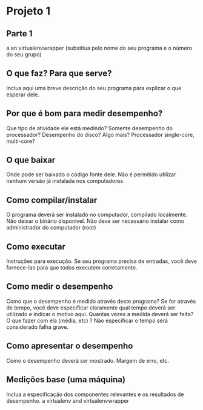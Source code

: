 # Projeto 1


## Parte 1


a an virtualenvwrapper
 (substitua pelo nome do seu programa e o número do seu grupo)
## O que faz? Para que serve?
Inclua aqui uma breve descrição do seu programa para explicar o que esperar dele.
## Por que é bom para medir desempenho?
Que tipo de atividade ele está medindo? Somente desempenho do processador? Desempenho do disco? Algo mais? Processador single-core, multi-core?
## O que baixar
Onde pode ser baixado o código fonte dele. Não é permitido utilizar nenhum versão já instalada nos computadores.
## Como compilar/instalar
O programa deverá ser instalado no computador, compilado localmente. Não deixar o binário disponível. Não deve ser necessário instalar como administrador do computador (root)
## Como executar
Instruções para execução. Se seu programa precisa de entradas, você deve fornece-las para que todos executem corretamente.
## Como medir o desempenho
Como que o desempenho é medido através deste programa? Se for através de tempo, você deve especificar claramente qual tempo deverá ser utilizado e indicar o motivo aqui. Quantas vezes a medida deverá ser feita? O que fazer com ela (média, etc) ? Não especificar o tempo será considerado falha grave.
## Como apresentar o desempenho
Como o desempenho deverá ser mostrado. Margem de erro, etc. 
## Medições base (uma máquina)
Inclua a especificação dos componentes relevantes e os resultados de desempenho.
a virtualenv and virtualenvwrapper


